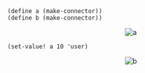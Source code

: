 ```
(define a (make-connector))
(define b (make-connector))
```
<p align="center">
  <img src="https://github.com/Perry961002/Learning-notes-of-SICP/blob/master/Chap3/exercise/exe3.36-set-value!/a.jpg" alt="a"/>
</p>

```
(set-value! a 10 'user)
```
<p align="center">
  <img src="https://github.com/Perry961002/Learning-notes-of-SICP/blob/master/Chap3/exercise/exe3.36-set-value!/b.jpg" alt="b"/>
</p>